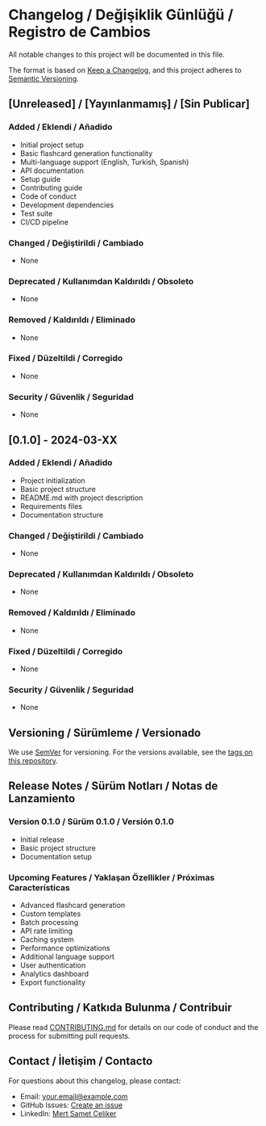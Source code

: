 # Changelog / Değişiklik Günlüğü / Registro de Cambios

All notable changes to this project will be documented in this file.

The format is based on [Keep a Changelog](https://keepachangelog.com/en/1.0.0/),
and this project adheres to [Semantic Versioning](https://semver.org/spec/v2.0.0.html).

## [Unreleased] / [Yayınlanmamış] / [Sin Publicar]

### Added / Eklendi / Añadido
- Initial project setup
- Basic flashcard generation functionality
- Multi-language support (English, Turkish, Spanish)
- API documentation
- Setup guide
- Contributing guide
- Code of conduct
- Development dependencies
- Test suite
- CI/CD pipeline

### Changed / Değiştirildi / Cambiado
- None

### Deprecated / Kullanımdan Kaldırıldı / Obsoleto
- None

### Removed / Kaldırıldı / Eliminado
- None

### Fixed / Düzeltildi / Corregido
- None

### Security / Güvenlik / Seguridad
- None

## [0.1.0] - 2024-03-XX

### Added / Eklendi / Añadido
- Project initialization
- Basic project structure
- README.md with project description
- Requirements files
- Documentation structure

### Changed / Değiştirildi / Cambiado
- None

### Deprecated / Kullanımdan Kaldırıldı / Obsoleto
- None

### Removed / Kaldırıldı / Eliminado
- None

### Fixed / Düzeltildi / Corregido
- None

### Security / Güvenlik / Seguridad
- None

## Versioning / Sürümleme / Versionado

We use [SemVer](http://semver.org/) for versioning. For the versions available, see the [tags on this repository](https://github.com/yourusername/flashcard_generator/tags).

## Release Notes / Sürüm Notları / Notas de Lanzamiento

### Version 0.1.0 / Sürüm 0.1.0 / Versión 0.1.0
- Initial release
- Basic project structure
- Documentation setup

### Upcoming Features / Yaklaşan Özellikler / Próximas Características
- Advanced flashcard generation
- Custom templates
- Batch processing
- API rate limiting
- Caching system
- Performance optimizations
- Additional language support
- User authentication
- Analytics dashboard
- Export functionality

## Contributing / Katkıda Bulunma / Contribuir

Please read [CONTRIBUTING.md](docs/CONTRIBUTING.md) for details on our code of conduct and the process for submitting pull requests.

## Contact / İletişim / Contacto

For questions about this changelog, please contact:
- Email: your.email@example.com
- GitHub Issues: [Create an issue](https://github.com/yourusername/flashcard_generator/issues)
- LinkedIn: [Mert Samet Çeliker](https://www.linkedin.com/in/mert-samet-çeliker-18a906294/) 